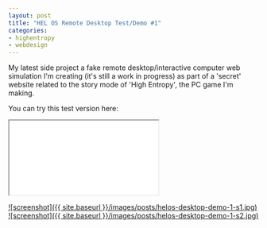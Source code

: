 ```yaml
---
layout: post
title: "HEL OS Remote Desktop Test/Demo #1"
categories:
- highentropy
- webdesign
---
```


<p>
My latest side project a fake remote desktop/interactive computer web simulation I'm creating (it's still a work in progress) as part of a 'secret' website related to the story mode of 'High Entropy', the PC game I'm making.
</p>
<p>
You can try this test version here: <a href='http://www.binarynonsense.com/wip/helos-desktop/>http://www.binarynonsense.com/wip/helos-desktop/</a>
</p>
<p>
The idea is to have a hidden 'High Entropy Labs' (the fictional company from the game) website inside my own with info related to the story, passwords to access other areas and interactive fake computers like this to explore and find things inside (some of those passwords, for example) using commands like you do in the game itself, as an extra/complementary experience. Just something I thought would be fun to create.
</p>

<div class="iframe-container">
<iframe allowfullscreen src="//www.youtube.com/embed/WSyicxrxczY"></iframe>
</div>

![screenshot]({{ site.baseurl }}/images/posts/helos-desktop-demo-1-s1.jpg)
![screenshot]({{ site.baseurl }}/images/posts/helos-desktop-demo-1-s2.jpg)


